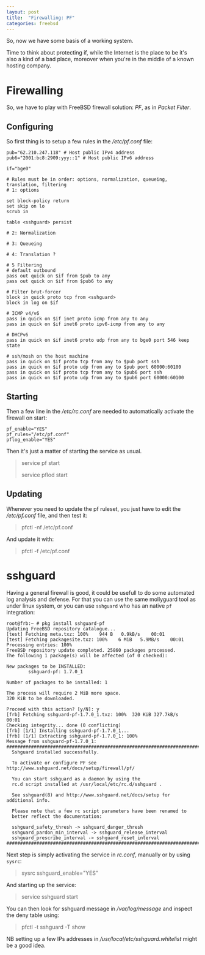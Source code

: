 ```yaml
---
layout: post
title:  "Firewalling: PF"
categories: freebsd
---
```


So, now we have some basis of a working system.

Time to think about protecting if, while the Internet is the place to be it's also a kind of a bad place, moreover when you're in the middle of a known hosting company.

# Firewalling #

So, we have to play with FreeBSD firewall solution: *PF*, as in *Packet Filter*.

## Configuring ##

So first thing is to setup a few rules in the */etc/pf.conf* file:

    pub="62.210.247.118" # Host public IPv4 address
    pub6="2001:bc8:2909:yyy::1" # Host public IPv6 address

    if="bge0"

    # Rules must be in order: options, normalization, queueing, translation, filtering
    # 1: options

    set block-policy return
    set skip on lo
    scrub in

    table <sshguard> persist

    # 2: Normalization

    # 3: Queueing

    # 4: Translation ?

    # 5 Filtering
    # default outbound
    pass out quick on $if from $pub to any
    pass out quick on $if from $pub6 to any

    # Filter brut-forcer
    block in quick proto tcp from <sshguard>
    block in log on $if

    # ICMP v4/v6
    pass in quick on $if inet proto icmp from any to any
    pass in quick on $if inet6 proto ipv6-icmp from any to any

    # DHCPv6
    pass in quick on $if inet6 proto udp from any to bge0 port 546 keep state

    # ssh/mosh on the host machine
    pass in quick on $if proto tcp from any to $pub port ssh
    pass in quick on $if proto udp from any to $pub port 60000:60100
    pass in quick on $if proto tcp from any to $pub6 port ssh
    pass in quick on $if proto udp from any to $pub6 port 60000:60100

## Starting ##

Then a few line in the */etc/rc.conf* are needed to automatically activate the firewall on start:

    pf_enable="YES"
    pf_rules="/etc/pf.conf"
    pflog_enable="YES"

Then it's just a matter of starting the service as usual.

> service pf start
>
> service pflod start

## Updating ##

Whenever you need to update the pf ruleset, you just have to edit the */etc/pf.conf* file, and then test it:

> pfctl -nf /etc/pf.conf

And update it with:

> pfctl -f /etc/pf.conf

# sshguard #

Having a general firewall is good, it could be usefull to do some automated log analysis and defense. For that you can use the same mollyguard tool as under linux system, or you can use `sshguard` who has an native `pf` integration:

    root@frb:~ # pkg install sshguard-pf
    Updating FreeBSD repository catalogue...
    [test] Fetching meta.txz: 100%    944 B   0.9kB/s    00:01
    [test] Fetching packagesite.txz: 100%    6 MiB   5.9MB/s    00:01
    Processing entries: 100%
    FreeBSD repository update completed. 25860 packages processed.
    The following 1 package(s) will be affected (of 0 checked):

    New packages to be INSTALLED:
            sshguard-pf: 1.7.0_1

    Number of packages to be installed: 1

    The process will require 2 MiB more space.
    320 KiB to be downloaded.

    Proceed with this action? [y/N]: y
    [frb] Fetching sshguard-pf-1.7.0_1.txz: 100%  320 KiB 327.7kB/s    00:01
    Checking integrity... done (0 conflicting)
    [frb] [1/1] Installing sshguard-pf-1.7.0_1...
    [frb] [1/1] Extracting sshguard-pf-1.7.0_1: 100%
    Message from sshguard-pf-1.7.0_1:
    ##########################################################################
      Sshguard installed successfully.

      To activate or configure PF see http://www.sshguard.net/docs/setup/firewall/pf/

      You can start sshguard as a daemon by using the
      rc.d script installed at /usr/local/etc/rc.d/sshguard .

      See sshguard(8) and http://www.sshguard.net/docs/setup for additional info.

      Please note that a few rc script parameters have been renamed to
      better reflect the documentation:

      sshguard_safety_thresh -> sshguard_danger_thresh
      sshguard_pardon_min_interval -> sshguard_release_interval
      sshguard_prescribe_interval -> sshguard_reset_interval
    ##########################################################################

Next step is simply activating the service in *rc.conf*, manually or by using `sysrc`:
> sysrc sshguard_enable="YES"

And starting up the service:
> service sshguard start

You can then look for sshguard message in */var/log/message* and inspect the deny table using:
> pfctl -t sshguard -T show

NB setting up a few IPs addresses in */usr/local/etc/sshguard.whitelist* might be a good idea.
